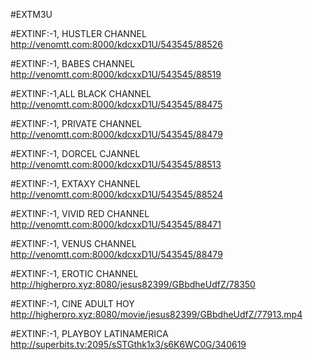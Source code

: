 #EXTM3U 

#EXTINF:-1,  HUSTLER CHANNEL
http://venomtt.com:8000/kdcxxD1U/543545/88526

#EXTINF:-1,  BABES CHANNEL
http://venomtt.com:8000/kdcxxD1U/543545/88519

#EXTINF:-1,ALL BLACK CHANNEL
http://venomtt.com:8000/kdcxxD1U/543545/88475


#EXTINF:-1,  PRIVATE CHANNEL
http://venomtt.com:8000/kdcxxD1U/543545/88479

#EXTINF:-1,   DORCEL CJANNEL
http://venomtt.com:8000/kdcxxD1U/543545/88513

#EXTINF:-1, EXTAXY CHANNEL
http://venomtt.com:8000/kdcxxD1U/543545/88524

#EXTINF:-1, VIVID RED CHANNEL
http://venomtt.com:8000/kdcxxD1U/543545/88471

#EXTINF:-1,  VENUS CHANNEL
http://venomtt.com:8000/kdcxxD1U/543545/88479

#EXTINF:-1,  EROTIC CHANNEL
http://higherpro.xyz:8080/jesus82399/GBbdheUdfZ/78350

#EXTINF:-1,  CINE ADULT HOY
http://higherpro.xyz:8080/movie/jesus82399/GBbdheUdfZ/77913.mp4

#EXTINF:-1,  PLAYBOY LATINAMERICA
http://superbits.tv:2095/sSTGthk1x3/s6K6WC0G/340619
